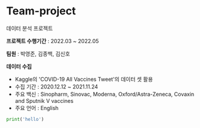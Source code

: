 # Team-project
데이터 분석 프로젝트

**프로젝트 수행기간** : 2022.03 ~ 2022.05

**팀원** : 박영준, 김종백, 김신호

**데이터 수집**
  * Kaggle의 'COVID-19 All Vaccines Tweet'의 데이터 셋 활용
  * 수집 기간 : 2020.12.12 ~ 2021.11.24
  * 주요 백신 : Sinopharm, Sinovac, Moderna, Oxford/Astra-Zeneca, Covaxin and Sputnik V vaccines
  * 주요 언어 : English

```python
print('hello')
```




